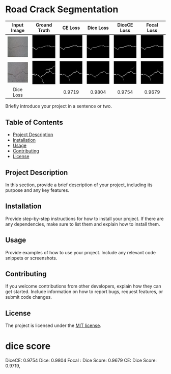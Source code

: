 # Road Crack Segmentation

<table>
  <thead>
    <tr align="center">
      <th>Input Image</th>
      <th>Ground Truth</th>
      <th>CE Loss</th>
      <th>Dice Loss</th>
      <th>DiceCE Loss</th>
      <th>Focal Loss</th>
    </tr>
  </thead>
  <tbody>
    <tr align="center">
      <td><img src="./assets/CFD_001_image.jpg"></td>
      <td><img src="./assets/CFD_001_gt.jpg"></td>
      <td><img src="./cfd_001_ce.jpg" ></td>
      <td><img src="./cfd_001_dice.jpg"></td>
      <td><img src="./cfd_001_dicece.jpg"></td>
      <td><img src="./cfd_001_focal.jpg"></td>
    </tr>
    <tr align="center">
     <td><img src="./assets/CFD_019_image.jpg"></td>
      <td><img src="./assets/CFD_019_gt.jpg"></td>
      <td><img src="./cfd_019_ce.jpg"></td>
      <td><img src="./cfd_019_dice.jpg"></td>
      <td><img src="./cfd_019_dicece.jpg"></td>
      <td><img src="./cfd_019_focal.jpg"></td>
    </tr>
    <tr align="center">
      <td>Dice Loss</td>
      <td></td>
      <td>0.9719</td>
      <td>0.9804</td>
      <td>0.9754</td>
      <td>0.9679</td>
    </tr>
  </tbody>
</table>


Briefly introduce your project in a sentence or two.

## Table of Contents

* [Project Description](#project-description)
* [Installation](#installation)
* [Usage](#usage)
* [Contributing](#contributing)
* [License](#license)

## Project Description

In this section, provide a brief description of your project, including its purpose and any key features.

## Installation

Provide step-by-step instructions for how to install your project. If there are any dependencies, make sure to list them
and explain how to install them.

## Usage

Provide examples of how to use your project. Include any relevant code snippets or screenshots.

## Contributing

If you welcome contributions from other developers, explain how they can get started. Include information on how to
report bugs, request features, or submit code changes.

## License

The project is licensed under the [MIT license](https://opensource.org/license/mit/).

# dice score

DiceCE: 0.9754
Dice: 0.9804
Focal : Dice Score: 0.9679
CE: Dice Score: 0.9719,